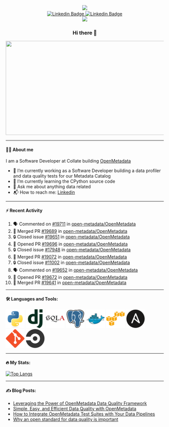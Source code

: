 <div id="header" align="center">
  <img src="https://media.giphy.com/media/5eLDrEaRGHegx2FeF2/giphy.gif" width="100"/>
</div>
<div id="badges" align="center">
  <a href="https://www.linkedin.com/in/teddycrepineau/">
    <img src="https://shields.io/badge/Linkedin-blue?logo=linkedin&logoColor=white&style=for-the-badge" alt="Linkedin Badge"/>
  </a>
  <a href="https://medium.com/@teddycrpineau">
    <img src="https://shields.io/badge/Medium-black?logo=medium&logoColor=white&style=for-the-badge" alt="Linkedin Badge"/>
  </a>
</div>
<div align="center">
  <img src="https://komarev.com/ghpvc/?username=TeddyCr&color=blue&style=flat-square" />
</div>

<h3 align="center">
Hi there 👋
</h3>
<div align="center">
  <img src="https://media.giphy.com/media/L8K62iTDkzGX6/giphy.gif" width="600" height="300"/>
</div>

---

#### :technologist: About me
I am a Software Developer at Collate building <a href="https://open-metadata.org"/>OpenMetadata</a>
- 🔭 I’m currently working as a Software Developer building a data profiler and data quality tests for our Metadata Catalog
- 🐍 I’m currently learning the CPython source code
- 💬 Ask me about anything data related
- 📬 How to reach me: [Linkedin](https://shields.io/badge/Linkedin-blue?logo=linkedin&logoColor=white&style=for-the-badge)

---

#### ⚡️ Recent Activity
<!--START_SECTION:activity-->
1. 🗣 Commented on [#19711](https://github.com/open-metadata/OpenMetadata/pull/19711#issuecomment-2648216953) in [open-metadata/OpenMetadata](https://github.com/open-metadata/OpenMetadata)
2. 🎉 Merged PR [#19689](https://github.com/open-metadata/OpenMetadata/pull/19689) in [open-metadata/OpenMetadata](https://github.com/open-metadata/OpenMetadata)
3. 🔒 Closed issue [#19651](https://github.com/open-metadata/OpenMetadata/issues/19651) in [open-metadata/OpenMetadata](https://github.com/open-metadata/OpenMetadata)
4. 💪 Opened PR [#19696](https://github.com/open-metadata/OpenMetadata/pull/19696) in [open-metadata/OpenMetadata](https://github.com/open-metadata/OpenMetadata)
5. 🔒 Closed issue [#17948](https://github.com/open-metadata/OpenMetadata/issues/17948) in [open-metadata/OpenMetadata](https://github.com/open-metadata/OpenMetadata)
6. 🎉 Merged PR [#19072](https://github.com/open-metadata/OpenMetadata/pull/19072) in [open-metadata/OpenMetadata](https://github.com/open-metadata/OpenMetadata)
7. 🔒 Closed issue [#11002](https://github.com/open-metadata/OpenMetadata/issues/11002) in [open-metadata/OpenMetadata](https://github.com/open-metadata/OpenMetadata)
8. 🗣 Commented on [#19652](https://github.com/open-metadata/OpenMetadata/issues/19652#issuecomment-2636167808) in [open-metadata/OpenMetadata](https://github.com/open-metadata/OpenMetadata)
9. 💪 Opened PR [#19672](https://github.com/open-metadata/OpenMetadata/pull/19672) in [open-metadata/OpenMetadata](https://github.com/open-metadata/OpenMetadata)
10. 🎉 Merged PR [#19641](https://github.com/open-metadata/OpenMetadata/pull/19641) in [open-metadata/OpenMetadata](https://github.com/open-metadata/OpenMetadata)
<!--END_SECTION:activity-->

---

#### :hammer_and_wrench: Languages and Tools:
<div>
   <img src="https://github.com/devicons/devicon/blob/master/icons/python/python-original.svg" width="60" height="60"/>
   <img src="https://github.com/devicons/devicon/blob/master/icons/django/django-plain.svg" width="60" height="60"/>
   <img src="https://github.com/devicons/devicon/blob/master/icons/sqlalchemy/sqlalchemy-original.svg" width="60" height="60"/>
   <img src="https://github.com/devicons/devicon/blob/master/icons/postgresql/postgresql-original.svg" width="60" height="60"/>
   <img src="https://github.com/devicons/devicon/blob/master/icons/docker/docker-original.svg" width="60" height="60"/>
   <img src="https://github.com/devicons/devicon/blob/master/icons/amazonwebservices/amazonwebservices-original.svg" width="60" height="60"/>
   <img src="https://github.com/devicons/devicon/blob/master/icons/ansible/ansible-original.svg" width="60" height="60"/>
   <img src="https://github.com/devicons/devicon/blob/master/icons/git/git-original.svg" width="60" height="60"/>
   <img src="https://github.com/devicons/devicon/blob/master/icons/circleci/circleci-plain.svg" width="60" height="60"/>
</div>

---

#### 🔥 My Stats:
[![Top Langs](https://github-readme-stats.vercel.app/api/top-langs/?username=TeddyCr&layout=compact&hide=javascript,html,css)](https://github.com/anuraghazra/github-readme-stats)

---

#### ✍️ Blog Posts:
<!-- BLOG-POST-LIST:START -->
- [Leveraging the Power of OpenMetadata Data Quality Framework](https://blog.open-metadata.org/leveraging-the-power-of-openmetadata-data-quality-framework-385ba2d8eaf?source=rss-16e0670af08f------2)
- [Simple, Easy, and Efficient Data Quality with OpenMetadata](https://blog.open-metadata.org/simple-easy-and-efficient-data-quality-with-openmetadata-1c4e7d329364?source=rss-16e0670af08f------2)
- [How to Integrate OpenMetadata Test Suites with Your Data Pipelines](https://blog.open-metadata.org/how-to-integrate-openmetadata-test-suites-with-your-data-pipelines-d83fb55fa494?source=rss-16e0670af08f------2)
- [Why an open standard for data quality is important](https://blog.open-metadata.org/why-are-we-building-a-data-quality-standard-1753fae87259?source=rss-16e0670af08f------2)
<!-- BLOG-POST-LIST:END -->
